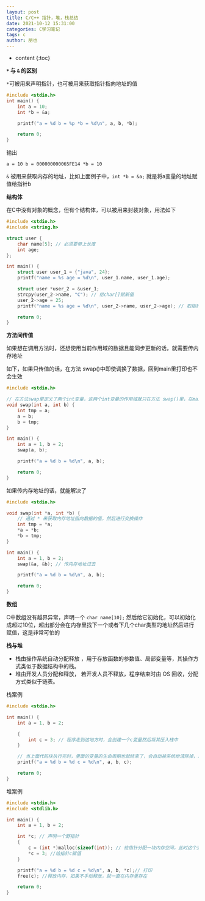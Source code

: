 ```yaml
---
layout: post
title: C/C++ 指针，堆，栈总结
date: 2021-10-12 15:31:00
categories: C学习笔记
tags: c
author: 朋也
---
```


* content
{:toc}





**`*` 与 `&` 的区别**

`*`可被用来声明指针，也可被用来获取指针指向地址的值

```c
#include <stdio.h>
int main() {
    int a = 10;
    int *b = &a;

    printf("a = %d b = %p *b = %d\n", a, b, *b);

    return 0;
}
```

输出

```log
a = 10 b = 000000000065FE14 *b = 10
```

`&` 被用来获取内存的地址，比如上面例子中，`int *b = &a;` 就是将a变量的地址赋值给指针b

**结构体**

在C中没有对象的概念，但有个结构体，可以被用来封装对象，用法如下

```c
#include <stdio.h>
#include <string.h>

struct user {
    char name[5]; // 必须要带上长度
    int age;
};

int main() {
    struct user user_1 = {"java", 24};
    printf("name = %s age = %d\n", user_1.name, user_1.age);

    struct user *user_2 = &user_1;
    strcpy(user_2->name, "C"); // 给char[]赋新值
    user_2->age = 25;
    printf("name = %s age = %d\n", user_2->name, user_2->age); // 取指针指向数据的值本来使用的是 (*user_2).name 这里使用 -> 简化了写法

    return 0;
}
```

**方法间传值**

如果想在调用方法时，还想使用当前作用域的数据且能同步更新的话，就需要传内存地址

如下，如果只传值的话，在方法 swap()中即使调换了数据，回到main里打印也不会生效

```c
#include <stdio.h>

// 在方法swap里定义了两个int变量，这两个int变量的作用域就只在方法 swap()里，在main里调用了这个方法并传入了main中的ab，相当于使用main中的ab变量给swap方法中的ab形参初始化了，所以在swap里将ab调换仅仅修改的是swap方法下的ab，并没有对main中的ab进行值调换
void swap(int a, int b) {
    int tmp = a;
    a = b;
    b = tmp;
}

int main() {
    int a = 1, b = 2;
    swap(a, b);

    printf("a = %d b = %d\n", a, b);

    return 0;
}
```

如果传内存地址的话，就能解决了

```c
#include <stdio.h>

void swap(int *a, int *b) {
    // 通过 * 来获取内存地址指向数据的值，然后进行交换操作
    int tmp = *a;
    *a = *b;
    *b = tmp;
}

int main() {
    int a = 1, b = 2;
    swap(&a, &b); // 传内存地址过去

    printf("a = %d b = %d\n", a, b);

    return 0;
}
```

**数组**

C中数组没有越界异常，声明一个 `char name[10];` 然后给它初始化，可以初始化成超过10位，超出部分会在内存里找下一个或者下几个char类型的地址然后进行赋值，这是非常可怕的

**栈与堆**

- 栈由操作系统自动分配释放 ，用于存放函数的参数值、局部变量等，其操作方式类似于数据结构中的栈。
- 堆由开发人员分配和释放， 若开发人员不释放，程序结束时由 OS 回收，分配方式类似于链表。

栈案例
```c
#include <stdio.h>

int main() {
    int a = 1, b = 2;

    {
        int c = 3; // 程序走到这地方时，会创建一个c变量然后将其压入栈中
    }

    // 当上面代码块执行完时，里面的变量的生命周期也就结束了，会自动被系统给清除掉，所以在下面printf里打印c会报错
    printf("a = %d b = %d c = %d\n", a, b, c);

    return 0;
}
```

堆案例
```c
#include <stdio.h>
#include <stdlib.h>

int main() {
    int a = 1, b = 2;

    int *c; // 声明一个野指针
    {
        c = (int *)malloc(sizeof(int)); // 给指针分配一块内存空间，此时这个变量是被放在堆里管理的，大小就是int的默认长度
        *c = 3; //给指针c赋值
    }

    printf("a = %d b = %d c = %d\n", a, b, *c);// 打印
    free(c); //释放内存，如果不手动释放，就一直在内存里存在

    return 0;
}
```


